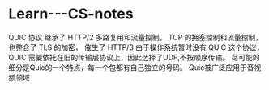 # Learn---CS-notes
QUIC 协议 继承了 HTTP/2 多路复用和流量控制， TCP 的拥塞控制和流量控制，也整合了 TLS 的加密， 催生了 HTTP/3
由于操作系统暂时没有 QUIC 这个协议， QUIC 需要依托在旧的传输层协议上，因此选择了UDP,不按顺序传输。
尽可能的细分是Quic的一个特点，每一个包都有自己独立的号码。
Quic被广泛应用于音视频领域
